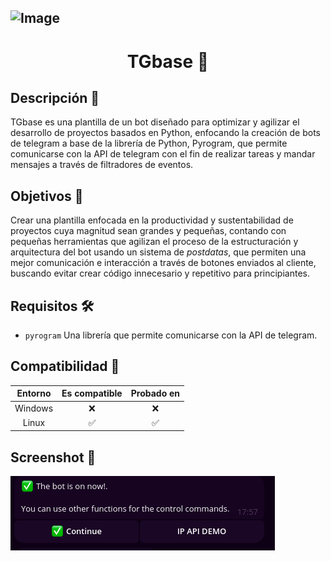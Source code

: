 ![Image](https://telegra.ph/file/4a642e823b5250c99da91.jpg)
---

<center><h1>TGbase 🤖</h1></center>

## Descripción 📝

TGbase es una plantilla de un bot diseñado para optimizar y agilizar el desarrollo de proyectos basados en Python, enfocando la creación de bots de telegram a base de la librería de Python, Pyrogram, que permite comunicarse con la API de telegram con el fin de realizar tareas y mandar mensajes a través de filtradores de eventos.

## Objetivos 🎯

Crear una plantilla enfocada en la productividad y sustentabilidad de proyectos cuya magnitud sean grandes y pequeñas, contando con pequeñas herramientas que agilizan el proceso de la estructuración y arquitectura del bot usando un sistema de <i>postdatas</i>, que permiten una mejor comunicación e interacción a través de botones enviados al cliente, buscando evitar crear código innecesario y repetitivo para principiantes.

## Requisitos 🛠️

- <code>pyrogram</code> Una librería que permite comunicarse con la API de telegram.

## Compatibilidad 🔨

|   Entorno   | Es compatible | Probado en |
|:------------:|:------------:|:------------:|
|   Windows   |   ❌   |   ❌   |
|   Linux     |   ✅   |   ✅   |

## Screenshot 📸
![Image](screenshot.png)
